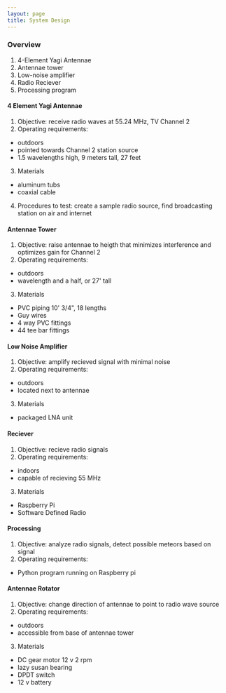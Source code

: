 ```yaml
---
layout: page
title: System Design
---
```


### Overview

1. 4-Element Yagi Antennae
2. Antennae tower
3. Low-noise amplifier
4. Radio Reciever
5. Processing program

#### 4 Element Yagi Antennae
1. Objective: receive radio waves at 55.24 MHz, TV Channel 2
2. Operating requirements: 
* outdoors
* pointed towards Channel 2 station source
* 1.5 wavelengths high, 9 meters tall, 27 feet
3. Materials
* aluminum tubs
* coaxial cable
4. Procedures to test: create a sample radio source, find broadcasting station on air and internet

#### Antennae Tower
1. Objective: raise antennae to heigth that minimizes interference and optimizes gain for Channel 2
2. Operating requirements: 
* outdoors
* wavelength and a half, or 27' tall
3. Materials
* PVC piping 10' 3/4", 18 lengths
* Guy wires
* 4 way PVC fittings
* 44 tee bar fittings

#### Low Noise Amplifier
1. Objective: amplify recieved signal with minimal noise
2. Operating requirements: 
* outdoors
* located next to antennae
3. Materials
* packaged LNA unit

#### Reciever
1. Objective: recieve radio signals
2. Operating requirements: 
* indoors
* capable of recieving 55 MHz
3. Materials
* Raspberry Pi
* Software Defined Radio 

#### Processing
1. Objective: analyze radio signals, detect possible meteors based on signal
2. Operating requirements: 
* Python program running on Raspberry pi

#### Antennae Rotator
1. Objective: change direction of antennae to point to radio wave source
2. Operating requirements: 
* outdoors
* accessible from base of antennae tower
3. Materials
* DC gear motor 12 v 2 rpm
* lazy susan bearing
* DPDT switch
* 12 v battery
